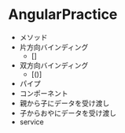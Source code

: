 # AngularPractice

- メソッド
- 片方向バインディング
  -  []
- 双方向バインディング
  - [()]
- パイプ
- コンポーネント
- 親から子にデータを受け渡し
- 子からおやにデータを受け渡し
- service
